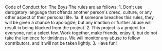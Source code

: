 Code of Conduct for: The Boys
    The rules are as follows:
        1. Don't use derogatory language that offends another person's creed, culture, or any other aspect of their personal life.
          1a. If someone breaches this rules, they will be given a chance to apologize, but any inaction or further abuse
              will result in being blocked from the project.
        2. This project is a project for everyone, not a select few. Work together, make friends, enjoy it, but do not take the 
           lenience for timidness. We will monitor any abuse to fellow contributors, and it will not be taken lightly.
        3. Have fun!